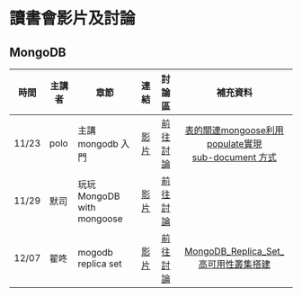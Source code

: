 # 讀書會影片及討論

## MongoDB

| 時間 | 主講者 | 章節 | 連結 | 討論區 | 補充資料 | 
| ------ | ------ | ------ | :------: | :------: | :------: |
|11/23|polo|主講 mongodb 入門|[影片](https://youtu.be/lLEq4ms5SeY)|[前往討論](https://github.com/onlinereadbook/bookmongodb/issues/1)|[表的關連mongoose利用populate實現](http://l.facebook.com/l.php?u=http%3A%2F%2Fmongoosejs.com%2Fdocs%2Fpopulate.html&h=-AQFAI68h)<br/>[sub-document 方式](http://mongoosejs.com/docs/subdocs.html)|
|11/29|默司|玩玩 MongoDB with mongoose|[影片](https://youtu.be/0yd4gK2ybyY)|[前往討論](https://github.com/onlinereadbook/bookmongodb/issues/2)||
|12/07|翟咚|mogodb replica set|[影片](https://youtu.be/xYRsXmstijc)|[前往討論](https://github.com/onlinereadbook/bookmongodb/issues/3)|[MongoDB_Replica_Set_高可用性叢集搭建](https://lookaside.fbsbx.com/file/%E7%BF%9F%E5%92%9A_MongoDB_Replica_Set_%E9%AB%98%E5%8F%AF%E7%94%A8%E6%80%A7%E5%8F%A2%E9%9B%86%E6%90%AD%E5%BB%BA.pdf?token=AWx-ErArj4T8vxMJHPF3GivWEIpUZORJy9T9ZrGrXC4Idc7PrMIQiZPZCcghJ8vaXs4tNSMu4hSryieMUUElMpu55rEFHUdMmibYB2zsA3R-4DjdnXOz4uBajmeIc_FdFFAISsnB2cg80pqRba9vF6nRCKgQIj-u5RRGYPvX1vEsrKu9WVx03aZ5cmA5TfDnMlM)|

 
